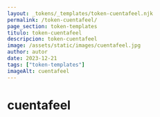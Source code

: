 ```yaml
---
layout: _tokens/_templates/token-cuentafeel.njk
permalink: /token-cuentafeel/
page_section: token-templates
titulo: token-cuentafeel
descripcion: token-cuentafeel
image: /assets/static/images/cuentafeel.jpg
author: autor
date: 2023-12-21 
tags: ["token-templates"]
imageAlt: cuentafeel
---
```

# cuentafeel

